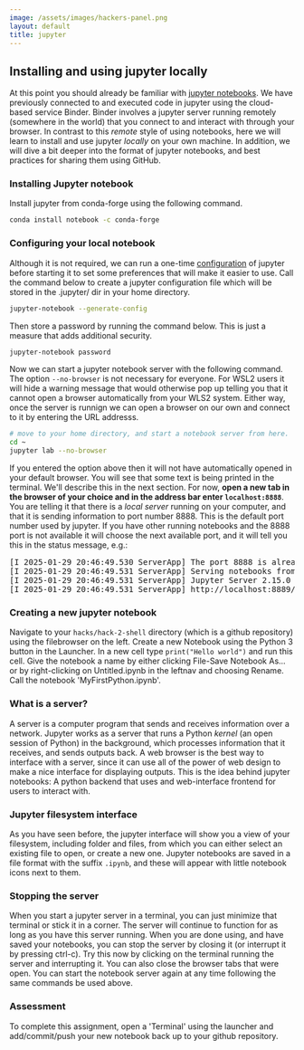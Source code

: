 ```yaml
---
image: /assets/images/hackers-panel.png
layout: default
title: jupyter
---
```



## Installing and using jupyter locally


At this point you should already be familiar with 
[jupyter notebooks](https://jupyter.org/). We have previously connected
to and executed code in jupyter using the cloud-based service Binder. 
Binder involves a jupyter server running remotely (somewhere in the world) 
that you connect to and interact with through your browser. In contrast to 
this *remote* style of using notebooks, here we will learn to install and 
use jupyter *locally* on your own machine. 
In addition, we will dive a bit deeper into the format of jupyter notebooks,
and best practices for sharing them using GitHub.


### Installing Jupyter notebook
Install jupyter from conda-forge using the following command.
```bash
conda install notebook -c conda-forge
```

### Configuring your local notebook
Although it is not required, we can run a one-time 
[configuration](https://jupyter-notebook.readthedocs.io/en/stable/)
of jupyter before starting it to set some preferences that will make
it easier to use. Call the command below to create a jupyter 
configuration file which will be stored in the .jupyter/ dir in 
your home directory.

```bash
jupyter-notebook --generate-config
```
Then store a password by running the command below. This is just a measure that
adds additional security.

```bash
jupyter-notebook password
```

Now we can start a jupyter notebook server with the following command. The 
option `--no-browser` is not necessary for everyone. For WSL2 users it will
hide a warning message that would otherwise pop up telling you that it cannot
open a browser automatically from your WLS2 system. Either way, once the server
is runnign we can open a browser on our own and connect to it by entering the 
URL addresss. 

```bash
# move to your home directory, and start a notebook server from here.
cd ~
jupyter lab --no-browser
```

If you entered the option above then it will not have automatically opened in 
your default browser. You will see that some text is being printed in the terminal.
We'll describe this in the next section. For now, **open a new tab in the browser 
of your choice and in the address bar enter `localhost:8888`**. 
You are telling it that there is a *local server* running on your computer, and 
that it is sending information to port number 8888. This is the default port 
number used by jupyter. If you have other running notebooks and the 8888 port is
not available it will choose the next available port, and it will tell you this 
in the status message, e.g.:

<pre class="stdout">
[I 2025-01-29 20:46:49.530 ServerApp] The port 8888 is already in use, trying another port.
[I 2025-01-29 20:46:49.531 ServerApp] Serving notebooks from local directory: /Users/isaac/proj/hack-the-planet/old-docs/lectures/5.0
[I 2025-01-29 20:46:49.531 ServerApp] Jupyter Server 2.15.0 is running at:
[I 2025-01-29 20:46:49.531 ServerApp] http://localhost:8889/lab
</pre>

### Creating a new jupyter notebook
Navigate to your `hacks/hack-2-shell` directory (which is a github repository) using
the filebrowser on the left. Create a new Notebook using the Python 3 button in the Launcher.
In a new cell type `print("Hello world")` and run this cell. Give the notebook a name by
either clicking File-Save Notebook As... or by right-clicking on Untitled.ipynb in the leftnav
and choosing Rename. Call the notebook 'MyFirstPython.ipynb'.

### What is a server?
A server is a computer program that sends and receives information over
a network. Jupyter works as a server that runs a Python *kernel* (an open
session of Python) in the background, which processes information that it
receives, and sends outputs back. A web browser is the best way to interface
with a server, since it can use all of the power of web design to make a nice
interface for displaying outputs. This is the idea behind jupyter notebooks:
A python backend that uses and web-interface frontend for users to interact with.


### Jupyter filesystem interface
As you have seen before, the jupyter interface will show you a view of your 
filesystem, including folder and files, from which you can either select an 
existing file to open, or create a new one. Jupyter notebooks are saved in a 
file format with the suffix `.ipynb`, and these will appear with little 
notebook icons next to them. 


### Stopping the server
When you start a jupyter server in a terminal, you can just minimize that terminal
or stick it in a corner. The server will continue to function for as long as you 
have this server running. When you are done using, and have saved your notebooks, 
you can stop the server by closing it (or interrupt it by pressing ctrl-c). Try this
now by clicking on the terminal running the server and interrupting it. You can also
close the browser tabs that were open. You can start the notebook server again at any
time following the same commands be used above.


### Assessment
To complete this assignment, open a 'Terminal' using the launcher and add/commit/push
your new notebook back up to your github repository.


<!-- COMMENTED OUT STUFF BELOW HERE -->
<!--

### Installing Jupyter Lab
Let's also try out a newer interface for using jupyter notebooks called
jupyter-lab. Some people prefer this version as it offers a wide range of
extensions. Whereas jupyter-notebook is very minimal, jupyter-lab can be 
thought of as a notebook ecosystem.

```bash
conda install jupyterlab -c conda-forge
```

```bash
jupyter-lab 
```

### Running jupyter-lab from VSCode
Remember that VSCode has a builtin terminal and server capabilities. 
The text editor uses these tools to connect to the Linux Subsystem 
when executing code through the editor that is installed on Linux, 
such as bash or Python. VSCode also uses this capability to make
it very easy to open and edit a jupyter notebook within the text
editor itself, rather than in a browser window. 

... is this preferred?


### Running a remote jupyter server
This is an advaned topic that we may return to a later date. 
Because jupyter notebook/lab serves content over a network from
the kernel to a browser, it is actually fairly straightforward for
the server to be running on one computer and the person connecting
to it to be using a browser on a different computer. This type of 
connection of course requires much greater security than to run 
jupyter on a single machine, since you do not want just anybody to
be able to connect to your jupyter server, since it would give them
nearly full access to your machine. 

```bash
# a server on machine X serving on port 9999
jupyter-lab --ip=$(hostname) --port=9999 --no-browser
```

```bash
# a user on machine Y securely connects to machine X:9999
# creating a tunnel that serves content to Y:9999
ssh -N -L 9999:X:9999 user@hostname.hpc.edu
```

The user would then leave this SSH tunnel open in a terminal on their 
laptop (machine Y) for as long as they want the tunnel connection 
to be established. The user could then open their browser to 
`localhost:9999` and they should have access to the notebook server.

The user stop the SSH tunnel at any time by closing the terminal and 
the notebook server would continue to run, just with nobody connecting
to it on the other end. When the user wishes to re-connect they simply
need to start the SSH tunnel again and refresh their browser.



### Assessment

!!! success

<div class="alert-success">
	...
</div>

Your assignment is to open a new notebook for each chapter in ...

Copy examples 

-->
